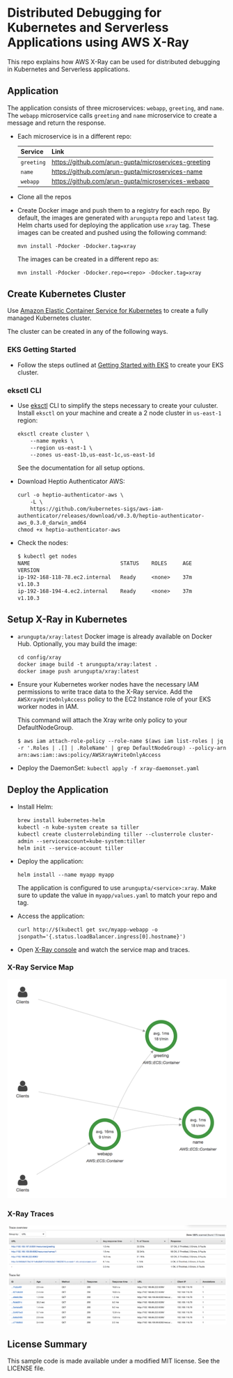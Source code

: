 # Distributed Debugging for Kubernetes and Serverless Applications using AWS X-Ray

This repo explains how AWS X-Ray can be used for distributed debugging in Kubernetes and Serverless applications.

## Application

The application consists of three microservices: `webapp`, `greeting`, and `name`. The `webapp` microservice calls `greeting` and `name` microservice to create a message and return the response.

- Each microservice is in a different repo:

	Service | Link
	------- | ----
	`greeting` | https://github.com/arun-gupta/microservices-greeting
	`name` | https://github.com/arun-gupta/microservices-name
	`webapp` | https://github.com/arun-gupta/microservices-webapp

- Clone all the repos
- Create Docker image and push them to a registry for each repo. By default, the images are generated with `arungupta` repo and `latest` tag. Helm charts used for deploying the application use `xray` tag. These images can be created and pushed using the following command:

	```
	mvn install -Pdocker -Ddocker.tag=xray
	```

	The images can be created in a different repo as:

	```
	mvn install -Pdocker -Ddocker.repo=<repo> -Ddocker.tag=xray
	```

## Create Kubernetes Cluster

Use [Amazon Elastic Container Service for Kubernetes](https://aws.amazon.com/eks/) to create a fully managed Kubernetes cluster.

The cluster can be created in any of the following ways.

### EKS Getting Started

- Follow the steps outlined at [Getting Started with EKS](https://docs.aws.amazon.com/eks/latest/userguide/getting-started.html) to create your EKS cluster.

### eksctl CLI

- Use [eksctl](https://eksctl.io) CLI to simplify the steps necessary to create your culuster. Install `eksctl` on your machine and create a 2 node cluster in `us-east-1` region:

	```
	eksctl create cluster \
		--name myeks \
		--region us-east-1 \
		--zones us-east-1b,us-east-1c,us-east-1d
	```

	See the documentation for all setup options.

- Download Heptio Authenticator AWS:

	```
	curl -o heptio-authenticator-aws \
		-L \
		https://github.com/kubernetes-sigs/aws-iam-authenticator/releases/download/v0.3.0/heptio-authenticator-aws_0.3.0_darwin_amd64
	chmod +x heptio-authenticator-aws
	```

- Check the nodes:

	```
	$ kubectl get nodes
	NAME                             STATUS    ROLES     AGE       VERSION
	ip-192-168-118-78.ec2.internal   Ready     <none>    37m       v1.10.3
	ip-192-168-194-4.ec2.internal    Ready     <none>    37m       v1.10.3
	```

## Setup X-Ray in Kubernetes

- `arungupta/xray:latest` Docker image is already available on Docker Hub. Optionally, you may build the image:

	```
	cd config/xray
	docker image build -t arungupta/xray:latest .
	docker image push arungupta/xray:latest
	```
- Ensure your Kubernetes worker nodes have the necessary IAM permissions to write trace data to the X-Ray service. Add the `AWSXrayWriteOnlyAccess` policy to the EC2 Instance role of your EKS worker nodes in IAM.

	This command will attach the Xray write only policy to your DefaultNodeGroup.
	```
	$ aws iam attach-role-policy --role-name $(aws iam list-roles | jq -r '.Roles | .[] | .RoleName' | grep DefaultNodeGroup) --policy-arn arn:aws:iam::aws:policy/AWSXrayWriteOnlyAccess
	```

- Deploy the DaemonSet: `kubectl apply -f xray-daemonset.yaml`

## Deploy the Application

- Install Helm:

	```
	brew install kubernetes-helm
	kubectl -n kube-system create sa tiller
	kubectl create clusterrolebinding tiller --clusterrole cluster-admin --serviceaccount=kube-system:tiller
	helm init --service-account tiller
	```

- Deploy the application:

	```
	helm install --name myapp myapp
	```

	The application is configured to use `arungupta/<service>:xray`. Make sure to update the value in `myapp/values.yaml` to match your repo and tag.

- Access the application:

	```
	curl http://$(kubectl get svc/myapp-webapp -o jsonpath='{.status.loadBalancer.ingress[0].hostname}')
	```

- Open [X-Ray console](https://console.aws.amazon.com/xray/home?region=us-east-1#/service-map) and watch the service map and traces.

### X-Ray Service Map

![X-Ray Service Map](images/xray-service-map.png "X-Ray Service Map")

### X-Ray Traces

![X-Ray Traces](images/xray-traces.png "X-Ray Traces")


## License Summary

This sample code is made available under a modified MIT license. See the LICENSE file.
